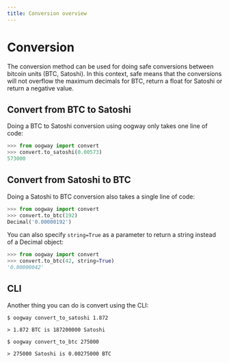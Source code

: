 ```yaml
---
title: Conversion overview
---
```


# Conversion

The conversion method can be used for doing safe conversions between bitcoin units (BTC, Satoshi). In this context, safe means that the conversions will not overflow the maximum decimals for BTC, return a float for Satoshi or return a negative value.

## Convert from BTC to Satoshi

Doing a BTC to Satoshi conversion using oogway only takes one line of code:

```python
>>> from oogway import convert
>>> convert.to_satoshi(0.00573)
573000
```

## Convert from Satoshi to BTC

Doing a Satoshi to BTC conversion also takes a single line of code:

```python
>>> from oogway import convert
>>> convert.to_btc(192)
Decimal('0.00000192')
```

You can also specify `string=True` as a parameter to return a string instead of a Decimal object:

```python
>>> from oogway import convert
>>> convert.to_btc(42, string=True)
'0.00000042'
```

## CLI

Another thing you can do is convert using the CLI:

```console
$ oogway convert_to_satoshi 1.872

> 1.872 BTC is 187200000 Satoshi

$ oogway convert_to_btc 275000

> 275000 Satoshi is 0.00275000 BTC
```
